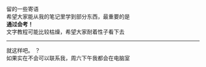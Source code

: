 <kbd>留的一些寄语</kbd>  
希望大家能从我的笔记里学到部分东西，最重要的是  
**通过会考！**  
文字教程可能比较枯燥，希望大家耐着性子看下去  
***
就这样吧。 ？  
如果实在不会可以联系我，周六下午我都会在电脑室  